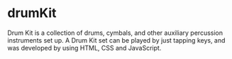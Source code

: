 # drumKit
Drum Kit is a collection of drums, cymbals, and other auxiliary percussion instruments set up. A Drum Kit set can be played by just tapping keys, and was developed by using HTML, CSS and JavaScript.

